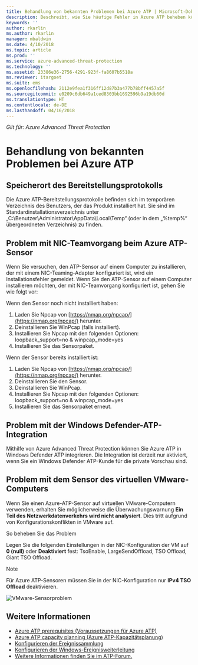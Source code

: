 ```yaml
---
title: Behandlung von bekannten Problemen bei Azure ATP | Microsoft-Dokumentation
description: Beschreibt, wie Sie häufige Fehler in Azure ATP beheben können.
keywords: ''
author: rkarlin
ms.author: rkarlin
manager: mbaldwin
ms.date: 4/10/2018
ms.topic: article
ms.prod: ''
ms.service: azure-advanced-threat-protection
ms.technology: ''
ms.assetid: 23386e36-2756-4291-923f-fa8607b5518a
ms.reviewer: itargoet
ms.suite: ems
ms.openlocfilehash: 2112e9fea1f316ff12d87b3a477b78bff4457a5f
ms.sourcegitcommit: e0209c6db649a1ced8303bb1692596b9a19db60d
ms.translationtype: HT
ms.contentlocale: de-DE
ms.lasthandoff: 04/16/2018
---
```

*Gilt für: Azure Advanced Threat Protection*


# <a name="troubleshooting-azure-atp-known-issues"></a>Behandlung von bekannten Problemen bei Azure ATP 


## <a name="deployment-log-location"></a>Speicherort des Bereitstellungsprotokolls
 
Die Azure ATP-Bereitstellungsprotokolle befinden sich im temporären Verzeichnis des Benutzers, der das Produkt installiert hat. Sie sind im Standardinstallationsverzeichnis unter „C:\Benutzer\Administrator\AppData\Local\Temp“ (oder in dem „%temp%“ übergeordneten Verzeichnis) zu finden.

## <a name="azure-atp-sensor-nic-teaming-issue"></a>Problem mit NIC-Teamvorgang beim Azure ATP-Sensor

Wenn Sie versuchen, den ATP-Sensor auf einem Computer zu installieren, der mit einem NIC-Teaming-Adapter konfiguriert ist, wird ein Installationsfehler gemeldet. Wenn Sie den ATP-Sensor auf einem Computer installieren möchten, der mit NIC-Teamvorgang konfiguriert ist, gehen Sie wie folgt vor:

Wenn den Sensor noch nicht installiert haben:

1.  Laden Sie Npcap von [https://nmap.org/npcap/](https://nmap.org/npcap/) herunter.
2.  Deinstallieren Sie WinPcap (falls installiert).
3.  Installieren Sie Npcap mit den folgenden Optionen: loopback_support=no & winpcap_mode=yes
4.  Installieren Sie das Sensorpaket.

Wenn der Sensor bereits installiert ist:

1.  Laden Sie Npcap von [https://nmap.org/npcap/](https://nmap.org/npcap/) herunter.
2.  Deinstallieren Sie den Sensor.
3.  Deinstallieren Sie WinPcap.
4.  Installieren Sie Npcap mit den folgenden Optionen: loopback_support=no & winpcap_mode=yes
5.  Installieren Sie das Sensorpaket erneut.

## <a name="windows-defender-atp-integration-issue"></a>Problem mit der Windows Defender-ATP-Integration

Mithilfe von Azure Advanced Threat Protection können Sie Azure ATP in Windows Defender ATP integrieren. Die Integration ist derzeit nur aktiviert, wenn Sie ein Windows Defender ATP-Kunde für die private Vorschau sind. 

## <a name="vmware-virtual-machine-sensor-issue"></a>Problem mit dem Sensor des virtuellen VMware-Computers

Wenn Sie einen Azure-ATP-Sensor auf virtuellen VMware-Computern verwenden, erhalten Sie möglicherweise die Überwachungswarnung **Ein Teil des Netzwerkdatenverkehrs wird nicht analysiert**. Dies tritt aufgrund von Konfigurationskonflikten in VMware auf.

So beheben Sie das Problem

Legen Sie die folgenden Einstellungen in der NIC-Konfiguration der VM auf **0 (null)** oder **Deaktiviert** fest: TsoEnable, LargeSendOffload, TSO Offload, Giant TSO Offload.
> [!NOTE]
> Für Azure ATP-Sensoren müssen Sie in der NIC-Konfiguration nur **IPv4 TSO Offload** deaktivieren.

 ![VMware-Sensorproblem](./media/vm-sensor-issue.png)

## <a name="see-also"></a>Weitere Informationen
- [Azure ATP prerequisites (Voraussetzungen für Azure ATP)](atp-prerequisites.md)
- [Azure ATP capacity planning (Azure ATP-Kapazitätsplanung)](atp-capacity-planning.md)
- [Konfigurieren der Ereignissammlung](configure-event-collection.md)
- [Konfigurieren der Windows-Ereignisweiterleitung](configure-event-forwarding.md#configuring-windows-event-forwarding)
- [Weitere Informationen finden Sie im ATP-Forum.](https://aka.ms/azureatpcommunity)